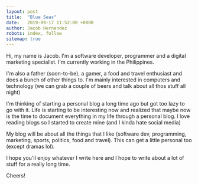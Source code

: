 ```yaml
---
layout: post
title:  "Blue Seas"
date:   2019-09-17 11:52:00 +0800
author: Jacob Hernandez
robots: index, follow
sitemap: true
---
```


Hi, my name is Jacob. I'm a software developer, programmer and a digital marketing specialist. I'm currently working in the Philippines.

I'm also a father (soon-to-be), a gamer, a food and travel enthusiast and does a bunch of other things to. I'm mainly interested in computers and technology (we can grab a couple of beers and talk about all thos stuff all night)

I'm thinking of starting a personal blog a long time ago but got too lazy to go with it. Life is starting to be interesting now and realized that maybe now is the time to document everything in my life through a personal blog. I love reading blogs so I started to create mine (and I kinda hate social media)

My blog will be about all the things that I like (software dev, programming, marketing, sports, politics, food and travel). This can get a little personal too (except dramas lol).

I hope you'll enjoy whatever I write here and I hope to write about a lot of stuff for a really long time.

Cheers!